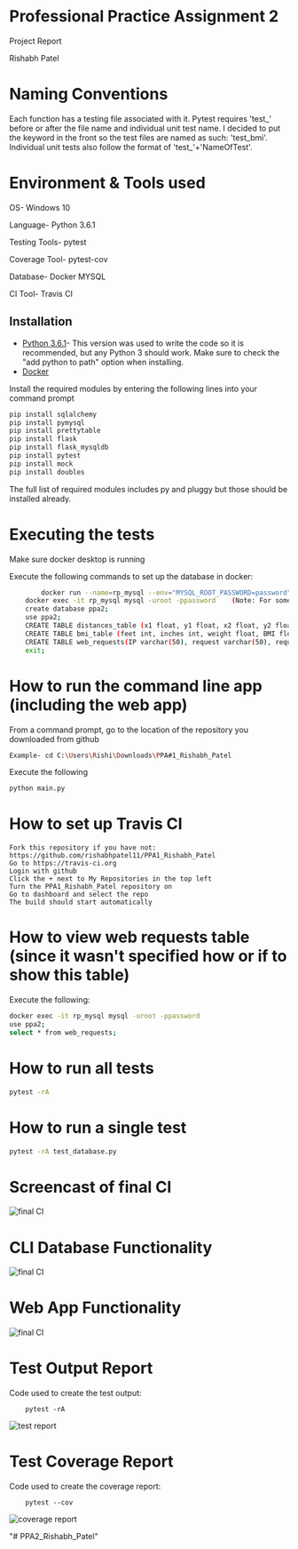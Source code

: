 # Professional Practice Assignment 2
Project Report

Rishabh Patel

# Naming Conventions
Each function has a testing file associated with it. Pytest requires 'test_' before or after
the file name and individual unit test name. I decided to put the keyword in the front so the test files 
are named as such: 'test_bmi'. Individual unit tests also follow the format of 'test_'+'NameOfTest'.

# Environment & Tools used
OS- Windows 10

Language- Python 3.6.1

Testing Tools- pytest 

Coverage Tool- pytest-cov

Database- Docker MYSQL

CI Tool- Travis CI

## Installation
*   [Python 3.6.1](https://www.python.org/downloads/release/python-361/)- This version was used to write 
the code so it is recommended, but any Python 3 should work. 
Make sure to check the "add python to path" option when installing.
*   [Docker](https://www.docker.com/products/docker-desktop)

Install the required modules by entering the following lines into your command prompt

```bash
pip install sqlalchemy
pip install pymysql
pip install prettytable
pip install flask
pip install flask_mysqldb
pip install pytest
pip install mock
pip install doubles
```

The full list of required modules includes py and pluggy but those should be installed already.

# Executing the tests
Make sure docker desktop is running

Execute the following commands to set up the database in docker:
```bash
        docker run --name=rp_mysql --env="MYSQL_ROOT_PASSWORD=password" -p 3308:3306 -d mysql:latest
	docker exec -it rp_mysql mysql -uroot -ppassword    (Note: For some reason, you have to right click to paste instead of CRTL+v)
	create database ppa2;
	use ppa2;
	CREATE TABLE distances_table (x1 float, y1 float, x2 float, y2 float, distance float, created_at TIMESTAMP DEFAULT CURRENT_TIMESTAMP);
	CREATE TABLE bmi_table (feet int, inches int, weight float, BMI float,category varchar(50), created_at TIMESTAMP DEFAULT CURRENT_TIMESTAMP);
	CREATE TABLE web_requests(IP varchar(50), request varchar(50), requested_at TIMESTAMP DEFAULT CURRENT_TIMESTAMP);
	exit;
```
# How to run the command line app (including the web app)
From a command prompt, go to the location of the repository you downloaded from github

```bash
Example- cd C:\Users\Rishi\Downloads\PPA#1_Rishabh_Patel
```

Execute the following 

```bash
python main.py
```
# How to set up Travis CI
    Fork this repository if you have not: https://github.com/rishabhpatel11/PPA1_Rishabh_Patel
	Go to https://travis-ci.org
	Login with github
	Click the + next to My Repositories in the top left
	Turn the PPA1_Rishabh_Patel repository on
	Go to dashboard and select the repo
	The build should start automatically

# How to view web requests table (since it wasn't specified how or if to show this table)
Execute the following:

```bash
docker exec -it rp_mysql mysql -uroot -ppassword
use ppa2;
select * from web_requests;
```

# How to run all tests

```bash
pytest -rA
```

# How to run a single test

```bash
pytest -rA test_database.py
```

# Screencast of final CI
![final CI](https://github.com/rishabhpatel11/PPA1_Rishabh_Patel/blob/master/GIFs%2BImages/Phase4/CI_phase4.gif)

# CLI Database Functionality
![final CI](https://github.com/rishabhpatel11/PPA1_Rishabh_Patel/tree/master/GIFs%2BImages/Phase2/databaseFunctionality.gif)

# Web App Functionality
![final CI](https://github.com/rishabhpatel11/PPA1_Rishabh_Patel/blob/master/GIFs%2BImages/Phase3/webFunctionality.gif)

# Test Output Report
Code used to create the test output:

```
    pytest -rA
```

![test report](https://github.com/rishabhpatel11/PPA1_Rishabh_Patel/blob/master/GIFs%2BImages/Phase4/testoutput.JPG)

# Test Coverage Report
Code used to create the coverage report:

```
    pytest --cov
```

![coverage report](https://github.com/rishabhpatel11/PPA1_Rishabh_Patel/blob/master/GIFs%2BImages/Phase4/coveragereport.JPG)



"# PPA2_Rishabh_Patel" 
